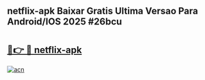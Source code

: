 ## netflix-apk Baixar Gratis Ultima Versao Para Android/IOS 2025 #26bcu

# <h2><a href="https://ainizakaria.my?title=netflix-apk&ref=20M">🔗👉 🔴 netflix-apk</a></h2>

[![acn](https://github.com/user-attachments/assets/0f9c940e-d8b0-45ae-aac7-cd30a18b3e1c)](https://ainizakaria.my?title=netflix-apk&ref=20M)


